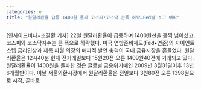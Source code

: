 ```yaml
---
categories: e
title: "원달러환율 급등 1400원 돌파 코스피•코스닥 큰폭 하락…Fed발 쇼크 여파"
---
```

[인사이드비나=조길환 기자] 22일 원달러환율이 급등하며 1400원선을 훌쩍 넘어섰고, 코스피와 코스닥지수는 큰 폭으로 하락했다. 미국 연방준비제도(Fed•연준)의 자이언트스텝 금리인상과 제롬 파월 의장의 매파적 발언 충격이 국내 금융시장을 흔들었다. 원달러환율은 12시40분 현재 전거래일보다 15원20전 오른 1409원40전에 거래되고 있다. 원달러환율이 1400원을 돌파한 것은 글로벌 금융위기때인 2009년 3월31일이후 13년6개월만이다. 이날 서울외환시장에서 원달러환율은 전일보다 3원80전 오른 1398원으로 시작, 곧바로